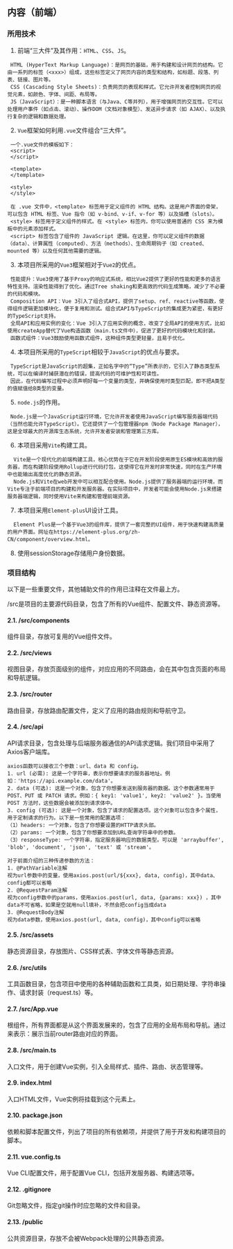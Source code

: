## 内容（前端）

### 所用技术

1. 前端“三大件”及其作用：`HTML`、`CSS`、`JS`。

 ```Plain
  HTML (HyperText Markup Language)：是网页的基础，用于构建和设计网页的结构。它由一系列的标签（<xxx>）组成，这些标签定义了网页内容的类型和结构，如标题、段落、列表、链接、图片等。
  CSS (Cascading Style Sheets)：负责网页的表现和样式。它允许开发者控制网页的视觉元素，如颜色、字体、间距、布局等。
  JS（JavaScript）：是一种脚本语言（与Java、C等并列），用于增强网页的交互性。它可以处理用户事件（如点击、滚动）、操作DOM（文档对象模型）、发送异步请求（如 AJAX）、以及执行复杂的逻辑和数据处理。
 ```

2. `Vue`框架如何利用`.vue`文件组合“三大件”。

 ```Plain
  一个.vue文件的模板如下：
  <script>
  </script>
  
  <template>
  </template>
  
  <style>
  </style>
  
  在 .vue 文件中，<template> 标签用于定义组件的 HTML 结构。这是用户界面的骨架，可以包含 HTML 标签、Vue 指令（如 v-bind、v-if、v-for 等）以及插槽（slots）。
  <style> 标签用于定义组件的样式。在 <style> 标签内，你可以使用普通的 CSS 来为模板中的元素添加样式。
  <script> 标签包含了组件的 JavaScript 逻辑。在这里，你可以定义组件的数据（data）、计算属性（computed）、方法（methods）、生命周期钩子（如 created、mounted 等）以及任何其他需要的逻辑。
 ```

3. 本项目所采用的`Vue3`框架相对于`Vue2`的优点。

 ```Plain
  性能提升：Vue3使用了基于Proxy的响应式系统，相比Vue2提供了更好的性能和更多的语言特性支持。渲染性能得到了优化。通过Tree shaking和更高效的代码生成策略，减少了不必要的代码和模块。
  Composition API：Vue 3引入了组合式API，提供了setup、ref、reactive等函数，使得组件逻辑更加模块化，便于复用和测试。组合式API与TypeScript的集成更为紧密，有更好的TypeScript支持。
  全局API和应用实例的变化：Vue 3引入了应用实例的概念，改变了全局API的使用方式，比如使用createApp替代了Vue构造函数（main.ts文件中），促进了更好的代码模块化和封装。
  函数式组件：Vue3鼓励使用函数式组件，这种组件类型更轻量，且易于优化。
 ```

4. 本项目所采用的`TypeScript`相较于`JavaScript`的优点与要求。

 ```Plain
  TypeScript是JavaScript的超集，正如名字中的“Type”所表示的，它引入了静态类型系统，可以在编译时捕获潜在的错误，提高代码的可维护性和可读性。
  因此，在代码编写过程中必须声明好每一个变量的类型，并确保使用时类型匹配，即不把A类型的值赋值给B类型的变量。
 ```

5. `node.js`的作用。

 ```Plain
  Node.js是一个JavaScript运行环境，它允许开发者使用JavaScript编写服务器端代码（当然也能允许TypeScript）。它还提供了一个包管理器npm（Node Package Manager），这是全球最大的开源库生态系统，允许开发者安装和管理第三方库。
 ```

6. 本项目采用`Vite`构建工具。

 ```Plain
   Vite是一个现代化的前端构建工具，核心优势在于它在开发阶段使用原生ES模块和高效的服务器，而在构建阶段使用Rollup进行代码打包，这使得它在开发时非常快速，同时在生产环境中也能输出高度优化的静态资源。
   Node.js和Vite在web开发中可以相互配合使用。Node.js提供了服务器端的运行环境，而Vite专注于前端项目的构建和开发服务器。在实际项目中，开发者可能会使用Node.js来搭建服务器端逻辑，同时使用Vite来构建和管理前端资源。
 ```

7. 本项目采用`Element-plus`UI设计工具。

 ```Plain
   Element Plus是一个基于Vue3的组件库，提供了一套完整的UI组件，用于快速构建高质量的用户界面。网址在https://element-plus.org/zh-CN/component/overview.html。
 ```

8. 使用sessionStorage存储用户身份数据。

### 项目结构

以下是一些重要文件，其他辅助文件的作用已注释在文件最上方。

/src是项目的主要源代码目录，包含了所有的Vue组件、配置文件、静态资源等。

#### 2.1. /src/components

组件目录，存放可复用的Vue组件文件。

#### 2.2. /src/views

视图目录，存放页面级别的组件，对应应用的不同路由，会在其中包含页面的布局和导航逻辑。

#### 2.3. /src/router

路由目录，存放路由配置文件，定义了应用的路由规则和导航守卫。

#### 2.4. /src/api

API请求目录，包含处理与后端服务器通信的API请求逻辑。我们项目中采用了Axios客户端库。

```Plain
axios函数可以接收三个参数：url、data 和 config。
1. url (必需): 这是一个字符串，表示你想要请求的服务器地址。例如：'https://api.example.com/data'。
2. data (可选): 这是一个对象，包含了你想要发送到服务器的数据。这个参数通常用于 POST、PUT 或 PATCH 请求。例如：{ key1: 'value1', key2: 'value2' }。当使用 POST 方法时，这些数据会被添加到请求体中。
3. config (可选): 这是一个对象，包含了请求的配置选项。这个对象可以包含多个属性，用于定制请求的行为。以下是一些常用的配置选项：
（1）headers: 一个对象，包含了你想要设置的HTTP请求头部。
（2）params: 一个对象，包含了你想要添加到URL查询字符串中的参数。
（3）responseType: 一个字符串，指定服务器响应的数据类型。可以是 'arraybuffer', 'blob', 'document', 'json', 'text' 或 'stream'。

对于前面介绍的三种传递参数的方法：
1. @PathVariable注解
视为url参数中的变量，使用axios.post(url/${xxx}, data, config)，其中data、config都可以省略     
2. @RequestParam注解
视为config参数中的params，使用axios.post(url, data, {params: xxx}) ，其中data不可省略，如果是空就用null填补，不然会把config当成data
3. @RequestBody注解
视为data参数，使用axios.post(url, data, config)，其中config可以省略 
```

#### 2.5. /src/assets

静态资源目录，存放图片、CSS样式表、字体文件等静态资源。

#### 2.6. /src/utils

工具函数目录，包含项目中使用的各种辅助函数和工具类，如日期处理、字符串操作、请求封装（request.ts）等。

#### 2.7. /src/**App.vue**

根组件，所有界面都是从这个界面发展来的，包含了应用的全局布局和导航。通过<router-view />来表示：展示当前router路由对应的界面。

#### 2.8. /src/**main.ts**

入口文件，用于创建Vue实例，引入全局样式、插件、路由、状态管理等。

#### 2.9. index.html

入口HTML文件，Vue实例将挂载到这个元素上。

#### 2.10. package.json

依赖和脚本配置文件，列出了项目的所有依赖项，并提供了用于开发和构建项目的脚本。

#### 2.11. vue.config.ts

Vue CLI配置文件，用于配置Vue CLI，包括开发服务器、构建选项等。

#### 2.12. .gitignore

 Git忽略文件，指定git操作时应忽略的文件和目录。

#### 2.13. /public

公共资源目录，存放不会被Webpack处理的公共静态资源。
